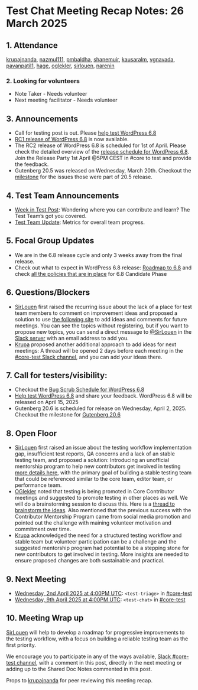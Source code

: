 # Test Chat Meeting Recap Notes: 26 March 2025

## 1. Attendance

[krupajnanda](https://profiles.wordpress.org/krupajnanda), [nazmul111](https://profiles.wordpress.org/nazmul111), [pmbaldha](https://profiles.wordpress.org/pmbaldha), [shanemuir](https://profiles.wordpress.org/shanemuir), [kausaralm](https://profiles.wordpress.org/kausaralm), [vgnavada](https://profiles.wordpress.org/vgnavada), [pavanpatil1](https://profiles.wordpress.org/pavanpatil1), [hage](https://profiles.wordpress.org/hage), [oglekler](https://profiles.wordpress.org/oglekler), [sirlouen](https://profiles.wordpress.org/sirlouen), [narenin](https://profiles.wordpress.org/narenin)

### 2. Looking for volunteers

- Note Taker - Needs volunteer
- Next meeting facilitator  - Needs volunteer

## 3. Announcements

- Call for testing post is out. Please [help test WordPress 6.8](https://make.wordpress.org/test/2025/03/04/help-test-wordpress-6-8/)
- [RC1 release of WordPress 6.8](https://wordpress.org/news/2025/03/wordpress-6-8-release-candidate-1/) is now available.
- The RC2 release of WordPress 6.8 is scheduled for 1st of April. Please check the detailed overview of the [release schedule for WordPress 6.8](https://make.wordpress.org/core/2025/03/18/.wordpress-6-8-release-schedule/). Join the Release Party 1st April @5PM CEST in #core to test and provide the feedback.
- Gutenberg 20.5 was released on Wednesday, March 20th. Checkout the [milestone](https://github.com/WordPress/gutenberg/milestone/254?closed=1) for the issues those were part of 20.5 release.

## 4. Test Team Announcements

- [Week in Test Post](https://make.wordpress.org/test/2025/03/25/week-in-test-march-25-2025/): Wondering where you can contribute and learn? The Test Team’s got you covered.
- [Test Team Update](https://make.wordpress.org/updates/tag/test/): Metrics for overall team progress.

## 5. Focal Group Updates

- We are in the 6.8 release cycle and only 3 weeks away from the final release.
- Check out what to expect in WordPress 6.8 release: [Roadmap to 6.8](https://make.wordpress.org/core/2025/03/18/wordpress-6-8-release-schedule/) and check [all the policies that are in place](https://make.wordpress.org/core/2025/03/25/wordpress-6-8-release-candidate-phase/) for 6.8 Candidate Phase

## 6. Questions/Blockers

- [SirLouen](https://profiles.wordpress.org/SirLouen) first raised the recurring issue about the lack of a place for test team members to comment on improvement ideas and proposed a solution to use [the following site](https://test.wp.voz.cat/share/s/ideas/p/about-meetings-protocol-Xl7h0JnhDf) to add ideas and comments for future meetings. You can see the topics without registering, but if you want to propose new topics, you can send a direct message to [@SirLouen](https://profiles.wordpress.org/SirLouen) in the [Slack server](https://wordpress.slack.com/archives/C0123456789) with an email address to add you. 
- [Krupa](https://profiles.wordpress.org/krupajnanda) proposed another additional approach to add ideas for next meetings: A thread will be opened 2 days before each meeting in the [#core-test Slack channel](https://wordpress.slack.com/messages/core-test/), and you can add  your ideas there.

## 7. Call for testers/visibility:

- Checkout the [Bug Scrub Schedule for WordPress 6.8](https://make.wordpress.org/core/2025/03/25/bug-scrub-schedule-for-wordpress-6-8/)
- [Help test WordPress 6.8](https://make.wordpress.org/test/2025/03/04/help-test-wordpress-6-8/) and share your feedback. WordPress 6.8 will be released on April 15, 2025
- Gutenberg 20.6 is scheduled for release on Wednesday, April 2, 2025. Checkout the milestone for [Gutenberg 20.6](https://github.com/WordPress/gutenberg/milestone/255?closed=1)

## 8. Open Floor

 - [SirLouen](https://profiles.wordpress.org/SirLouen) first raised an issue about the testing workflow implementation gap, insufficient test reports, QA concerns and a lack of an stable testing team, and proposed a solution: Introducing an unofficial mentorship program to help new contributors get involved in testing [more details here](https://test.wp.voz.cat/share/s/ideas/p/unofficial-mentorship-program-ePhW1o3sum), with the primary goal of building a stable testing team that could be referenced similar to the core team, editor team, or performance team.
 - [OGlekler](https://profiles.wordpress.org/oglekler) noted that testing is being promoted in Core Contributor meetings and suggested to promote testing in other places as well. We will do a brainstorming session to discuss this. Here is a [thread to brainstorm the ideas](https://test.wp.voz.cat/share/s/ideas/p/brainstorming-test-team-outreach-wa3zWVbwDL). Also mentioned that the previous success with the Contributor Mentorship Program came from social media promotion and pointed out the challenge with maining volunteer motivation and commitment over time.
 - [Krupa](https://profiles.wordpress.org/krupajnanda) acknowledged the need for a structured testing workflow and stable team but volunteer participation can be a challenge and the suggested mentorship program had potential to be a stepping stone for new contributors to get involved in testing. More insights are needed to ensure proposed changes are both sustainable and practical.

## 9. Next Meeting

- [Wednesday, 2nd April 2025 at 4:00PM UTC](https://www.timeanddate.com/worldclock/fixedtime.html?msg=Test+Triage&iso=20250402T16): `<test-triage>` in [#core-test](https://wordpress.slack.com/messages/core-test/)
- [Wednesday, 9th April 2025 at 4:00PM UTC](https://www.timeanddate.com/worldclock/fixedtime.html?msg=Test+Chat&iso=20250409T16): `<test-chat>` in [#core-test](https://wordpress.slack.com/messages/core-test/)

## 10. Meeting Wrap up

[SirLouen](https://profiles.wordpress.org/sirlouen) will help to develop a roadmap for progressive improvements to the testing workflow, with a focus on building a reliable testing team as the first priority.

We encourage you to participate in any of the ways available, [Slack #core-test channel](https://wordpress.slack.com/messages/core-test/), with a comment in this post, directly in the next meeting or adding up to the Shared Doc Notes commented in this post.

Props to [krupajnanda](https://profiles.wordpress.org/krupajnanda) for peer reviewing this meeting recap.